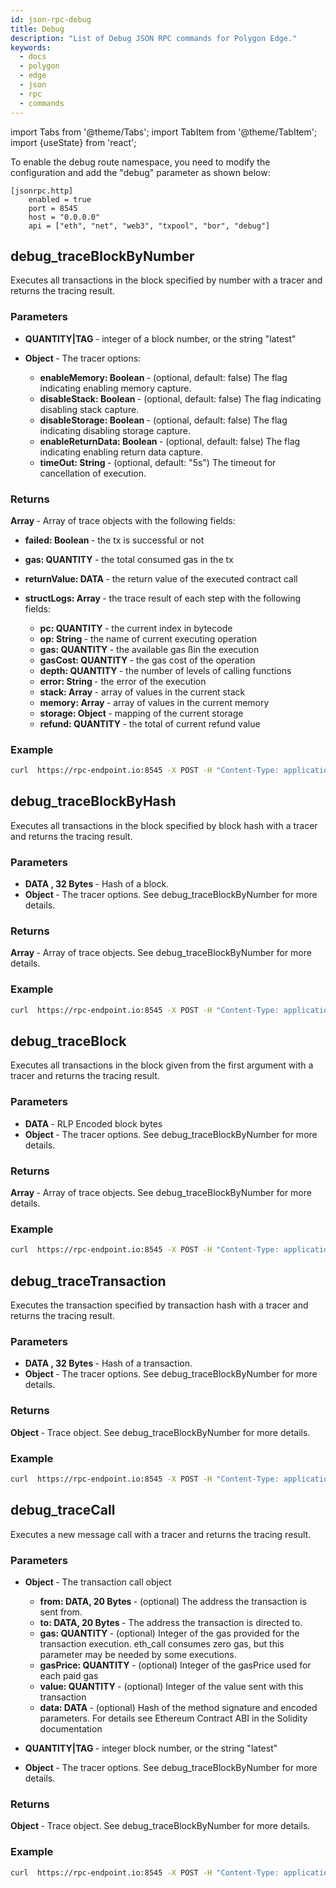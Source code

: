 ```yaml
---
id: json-rpc-debug
title: Debug
description: "List of Debug JSON RPC commands for Polygon Edge."
keywords:
  - docs
  - polygon
  - edge
  - json
  - rpc
  - commands
---
```

import Tabs from '@theme/Tabs';
import TabItem from '@theme/TabItem';
import {useState} from 'react';

To enable the debug route namespace, you need to modify the configuration and add the "debug" parameter as shown below:

```
[jsonrpc.http]
    enabled = true
    port = 8545
    host = "0.0.0.0"
    api = ["eth", "net", "web3", "txpool", "bor", "debug"]
```

## debug_traceBlockByNumber

Executes all transactions in the block specified by number with a tracer and returns the tracing result.

### Parameters

* <b>QUANTITY|TAG </b> - integer of a block number, or the string "latest"
* <b> Object </b> - The tracer options:

  +  <b>  enableMemory: Boolean </b> - (optional, default: false) The flag indicating enabling memory capture.
  +  <b>  disableStack: Boolean </b> - (optional, default: false) The flag indicating disabling stack capture.
  +  <b>  disableStorage: Boolean </b> - (optional, default: false) The flag indicating disabling storage capture.
  +  <b>  enableReturnData: Boolean </b> - (optional, default: false) The flag indicating enabling return data capture.
  +  <b>  timeOut: String </b> - (optional, default: "5s") The timeout for cancellation of execution.

### Returns

<b> Array </b> - Array of trace objects with the following fields:

  * <b> failed: Boolean </b> - the tx is successful or not
  * <b> gas: QUANTITY </b> - the total consumed gas in the tx
  * <b> returnValue: DATA </b> - the return value of the executed contract call
  * <b> structLogs: Array </b> - the trace result of each step with the following fields:

    + <b> pc: QUANTITY </b> - the current index in bytecode
    + <b> op: String </b> - the name of current executing operation
    + <b> gas: QUANTITY </b> - the available gas ßin the execution
    + <b> gasCost: QUANTITY </b> - the gas cost of the operation
    + <b> depth: QUANTITY </b> - the number of levels of calling functions
    + <b> error: String </b> - the error of the execution
    + <b> stack: Array </b> - array of values in the current stack
    + <b> memory: Array </b> - array of values in the current memory
    + <b> storage: Object </b> - mapping of the current storage
    + <b> refund: QUANTITY </b> - the total of current refund value

### Example

````bash
curl  https://rpc-endpoint.io:8545 -X POST -H "Content-Type: application/json" --data '{"jsonrpc":"2.0","method":"debug_traceBlockByNumber","params":["latest"],"id":1}'
````

## debug_traceBlockByHash

Executes all transactions in the block specified by block hash with a tracer and returns the tracing result.

### Parameters

* <b> DATA , 32 Bytes </b> - Hash of a block.
* <b> Object </b> - The tracer options. See debug_traceBlockByNumber for more details.

### Returns

<b> Array </b> - Array of trace objects. See debug_traceBlockByNumber for more details.

### Example

````bash
curl  https://rpc-endpoint.io:8545 -X POST -H "Content-Type: application/json" --data '{"jsonrpc":"2.0","method":"debug_traceBlockByHash","params":["0xdc0818cf78f21a8e70579cb46a43643f78291264dda342ae31049421c82d21ae"],"id":1}'
````

## debug_traceBlock

Executes all transactions in the block given from the first argument with a tracer and returns the tracing result.

### Parameters

* <b> DATA </b> - RLP Encoded block bytes
* <b> Object </b> - The tracer options. See debug_traceBlockByNumber for more details.

### Returns

<b> Array </b> - Array of trace objects. See debug_traceBlockByNumber for more details.

### Example

````bash
curl  https://rpc-endpoint.io:8545 -X POST -H "Content-Type: application/json" --data '{"jsonrpc":"2.0","method":"debug_traceBlock","params":["0xf9...."],"id":1}'
````

## debug_traceTransaction

Executes the transaction specified by transaction hash with a tracer and returns the tracing result.

### Parameters

* <b> DATA , 32 Bytes </b> - Hash of a transaction.
* <b> Object </b> - The tracer options. See debug_traceBlockByNumber for more details.

### Returns

<b> Object </b> - Trace object. See debug_traceBlockByNumber for more details.

### Example

````bash
curl  https://rpc-endpoint.io:8545 -X POST -H "Content-Type: application/json" --data '{"jsonrpc":"2.0","method":"debug_traceTransaction","params":["0xdc0818cf78f21a8e70579cb46a43643f78291264dda342ae31049421c82d21ae"],"id":1}'
````

## debug_traceCall

Executes a new message call with a tracer and returns the tracing result.

### Parameters

* <b> Object </b>  - The transaction call object

  +  <b>  from: DATA, 20 Bytes </b> - (optional) The address the transaction is sent from.
  +  <b>  to: DATA, 20 Bytes </b> - The address the transaction is directed to.
  +  <b>  gas: QUANTITY </b> - (optional) Integer of the gas provided for the transaction execution. eth_call consumes zero gas, but this parameter may be needed by some executions.
  +  <b>  gasPrice: QUANTITY </b> - (optional) Integer of the gasPrice used for each paid gas
  +  <b>  value: QUANTITY </b> - (optional) Integer of the value sent with this transaction
  +  <b>  data: DATA </b> - (optional) Hash of the method signature and encoded parameters. For details see Ethereum Contract ABI in the Solidity documentation

* <b> QUANTITY|TAG </b> - integer block number, or the string "latest"
* <b> Object </b> - The tracer options. See debug_traceBlockByNumber for more details.

### Returns

<b> Object </b> - Trace object. See debug_traceBlockByNumber for more details.

### Example

````bash
curl  https://rpc-endpoint.io:8545 -X POST -H "Content-Type: application/json" --data '{"jsonrpc":"2.0","method":"debug_traceCall","params":[{"to": "0x1234", "data": "0x1234"}, "latest", {}],"id":1}'
````
